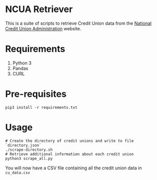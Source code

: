 # NCUA Retriever

This is a suite of scripts to retrieve Credit Union data from the [National Credit Union Administration](https://www.ncua.gov/) website.

# Requirements
1. Python 3
1. Pandas
1. CURL

# Pre-requisites
```
pip3 install -r requirements.txt
```

# Usage
```
# Create the directory of credit unions and write to file `directory.json`
./scrape-directory.sh
# Retrieve additional information about each credit union
python3 scrape_all.py
```
You will now have a CSV file containing all the credit union data in `cu_data.csv`
